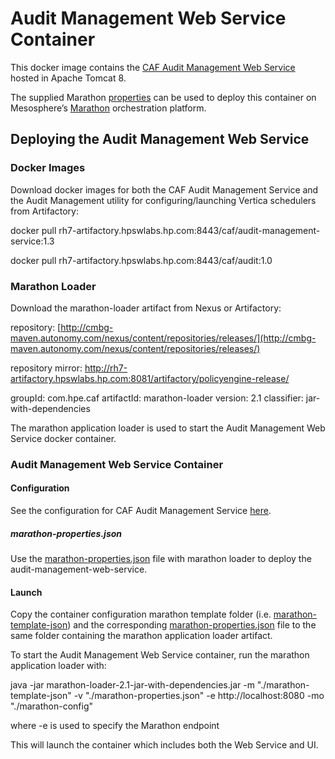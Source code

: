 # Audit Management Web Service Container

This docker image contains the [CAF Audit Management Web Service](https://github.hpe.com/caf/caf-audit-management-service) hosted in Apache Tomcat 8.

The supplied Marathon [properties](https://github.hpe.com/caf/caf-audit-management-service-container/blob/develop/configuration/marathon-properties.json) can be used to deploy this container on Mesosphere’s [Marathon](https://mesosphere.github.io/marathon/) orchestration platform.

## Deploying the Audit Management Web Service

### Docker Images

Download docker images for both the CAF Audit Management Service and the Audit Management utility for configuring/launching Vertica schedulers from Artifactory:

docker pull rh7-artifactory.hpswlabs.hp.com:8443/caf/audit-management-service:1.3

docker pull rh7-artifactory.hpswlabs.hp.com:8443/caf/audit:1.0

### Marathon Loader

Download the marathon-loader artifact from Nexus or Artifactory:

repository: [http://cmbg-maven.autonomy.com/nexus/content/repositories/releases/](http://cmbg-maven.autonomy.com/nexus/content/repositories/releases/)

repository mirror: http://rh7-artifactory.hpswlabs.hp.com:8081/artifactory/policyengine-release/

groupId: com.hpe.caf
artifactId: marathon-loader
version: 2.1
classifier: jar-with-dependencies

The marathon application loader is used to start the Audit Management Web Service docker container.

### Audit Management Web Service Container

#### Configuration

See the configuration for CAF Audit Management Service [here](https://github.hpe.com/caf/caf-audit-management-service-container/blob/develop/configuration/marathon-properties.md).

##### marathon-properties.json

Use the [marathon-properties.json](https://github.hpe.com/caf/caf-audit-management-service-container/blob/develop/configuration/marathon-properties.json) file with marathon loader to deploy the audit-management-web-service. 


#### Launch

Copy the container configuration marathon template folder (i.e. [marathon-template-json](https://github.hpe.com/caf/caf-audit-management-service-container/tree/develop/configuration)) and the corresponding [marathon-properties.json](https://github.hpe.com/caf/caf-audit-management-service-container/blob/develop/configuration/marathon-properties.json) file to the same folder containing the marathon application loader artifact.

To start the Audit Management Web Service container, run the marathon application loader with:

java -jar marathon-loader-2.1-jar-with-dependencies.jar -m "./marathon-template-json" -v "./marathon-properties.json" -e http://localhost:8080 -mo "./marathon-config"

where -e is used to specify the Marathon endpoint

This will launch the container which includes both the Web Service and UI.
